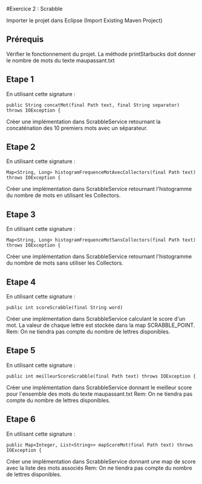 #Exercice 2 : Scrabble 

Importer le projet dans Eclipse (Import Existing Maven Project)

## Prérequis 
Vérifier le fonctionnement du projet. La méthode printStarbucks doit donner le nombre de mots du texte maupassant.txt 

## Etape 1

En utilisant cette signature :
```
public String concatMot(final Path text, final String separator) throws IOException {
```
Créer une implémentation dans ScrabbleService retournant la concaténation des 10 premiers mots avec un séparateur.


## Etape 2 
En utilisant cette signature :
```
Map<String, Long> histogramFrequenceMotAvecCollectors(final Path text) throws IOException {
```

Créer une implémentation dans ScrabbleService retournant l'histogramme du nombre de mots en utilisant les Collectors.

## Etape 3
En utilisant cette signature :
```
Map<String, Long> histogramFrequenceMotSansCollectors(final Path text) throws IOException {
```

Créer une implémentation dans ScrabbleService retournant l'histogramme du nombre de mots sans utiliser les Collectors.

## Etape 4
En utilisant cette signature :
```
public int scoreScrabble(final String word)
```

Créer une implémentation dans ScrabbleService calculant le score d'un mot. La valeur de chaque lettre est stockée dans la map SCRABBLE_POINT.
Rem: On ne tiendra pas compte du nombre de lettres disponibles.

## Etape 5
En utilisant cette signature :
```
public int meilleurScoreScrabble(final Path text) throws IOException {
```

Créer une implémentation dans ScrabbleService donnant le meilleur score pour l'ensemble des mots du texte maupassant.txt
Rem: On ne tiendra pas compte du nombre de lettres disponibles.

## Etape 6
En utilisant cette signature :
```
public Map<Integer, List<String>> mapScoreMot(final Path text) throws IOException {
```

Créer une implémentation dans ScrabbleService donnant une map de score avec la liste des mots associés
Rem: On ne tiendra pas compte du nombre de lettres disponibles.
